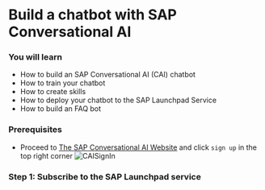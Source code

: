 # Build a chatbot with SAP Conversational AI

### You will learn

- How to build an SAP Conversational AI (CAI) chatbot
- How to train your chatbot 
- How to create skills
- How to deploy your chatbot to the SAP Launchpad Service
- How to build an FAQ bot

### Prerequisites

- Proceed to [The SAP Conversational AI Website](https://cai.tools.sap/) and click `sign up` in the top right corner
![CAISignIn]()

### Step 1: Subscribe to the SAP Launchpad service

